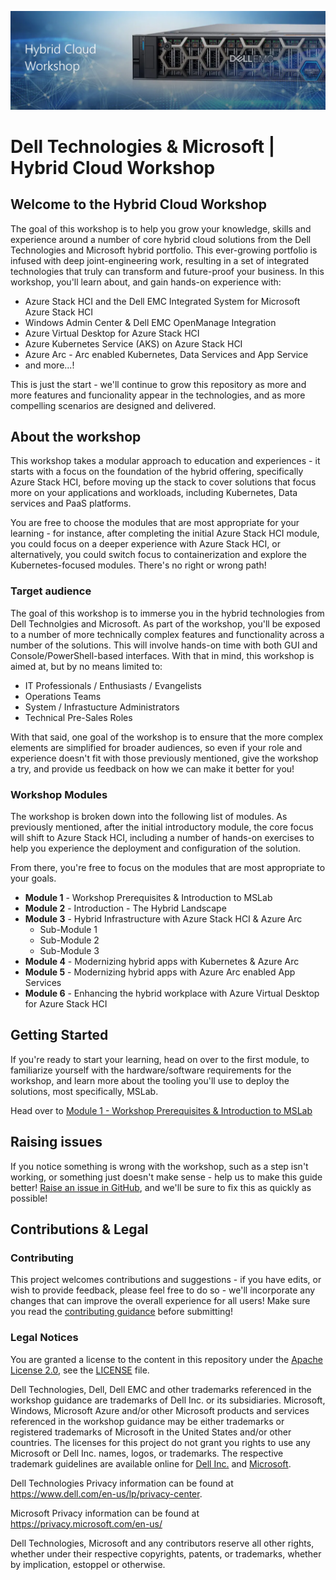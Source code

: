 ![Hybrid Cloud Workshop Banner](/media/MainBanner.png)

Dell Technologies & Microsoft | Hybrid Cloud Workshop
==============

## Welcome to the Hybrid Cloud Workshop
The goal of this workshop is to help you grow your knowledge, skills and experience around a number of core hybrid cloud solutions from the Dell Technologies and Microsoft hybrid portfolio. This ever-growing portfolio is infused with deep joint-engineering work, resulting in a set of integrated technologies that truly can transform and future-proof your business. In this workshop, you'll learn about, and gain hands-on experience with:

* Azure Stack HCI and the Dell EMC Integrated System for Microsoft Azure Stack HCI
* Windows Admin Center & Dell EMC OpenManage Integration
* Azure Virtual Desktop for Azure Stack HCI
* Azure Kubernetes Service (AKS) on Azure Stack HCI
* Azure Arc - Arc enabled Kubernetes, Data Services and App Service
* and more...!

This is just the start - we'll continue to grow this repository as more and more features and funcionality appear in the technologies, and as more compelling scenarios are designed and delivered.

About the workshop
-----------
This workshop takes a modular approach to education and experiences - it starts with a focus on the foundation of the hybrid offering, specifically Azure Stack HCI, before moving up the stack to cover solutions that focus more on your applications and workloads, including Kubernetes, Data services and PaaS platforms.

You are free to choose the modules that are most appropriate for your learning - for instance, after completing the initial Azure Stack HCI module, you could focus on a deeper experience with Azure Stack HCI, or alternatively, you could switch focus to containerization and explore the Kubernetes-focused modules. There's no right or wrong path!

### Target audience
The goal of this workshop is to immerse you in the hybrid technologies from Dell Technolgies and Microsoft. As part of the workshop, you'll be exposed to a number of more technically complex features and functionality across a number of the solutions. This will involve hands-on time with both GUI and Console/PowerShell-based interfaces. With that in mind, this workshop is aimed at, but by no means limited to:

- IT Professionals / Enthusiasts / Evangelists
- Operations Teams
- System / Infrastucture Administrators
- Technical Pre-Sales Roles

With that said, one goal of the workshop is to ensure that the more complex elements are simplified for broader audiences, so even if your role and experience doesn't fit with those previously mentioned, give the workshop a try, and provide us feedback on how we can make it better for you!

### Workshop Modules
The workshop is broken down into the following list of modules. As previously mentioned, after the initial introductory module, the core focus will shift to Azure Stack HCI, including a number of hands-on exercises to help you experience the deployment and configuration of the solution.

From there, you're free to focus on the modules that are most appropriate to your goals.

- **Module 1** - Workshop Prerequisites & Introduction to MSLab
- **Module 2** - Introduction - The Hybrid Landscape
- **Module 3** - Hybrid Infrastructure with Azure Stack HCI & Azure Arc
  - Sub-Module 1
  - Sub-Module 2
  - Sub-Module 3
- **Module 4** - Modernizing hybrid apps with Kubernetes & Azure Arc
- **Module 5** - Modernizing hybrid apps with Azure Arc enabled App Services
- **Module 6** - Enhancing the hybrid workplace with Azure Virtual Desktop for Azure Stack HCI

Getting Started
-----------
If you're ready to start your learning, head on over to the first module, to familiarize yourself with the hardware/software requirements for the workshop, and learn more about the tooling you'll use to deploy the solutions, most specifically, MSLab.

Head over to [Module 1 - Workshop Prerequisites & Introduction to MSLab](modules/module_1/prerequisites.md)

Raising issues
-----------
If you notice something is wrong with the workshop, such as a step isn't working, or something just doesn't make sense - help us to make this guide better!  [Raise an issue in GitHub](https://github.com/DellGEOS/HybridWorkshop/issues), and we'll be sure to fix this as quickly as possible!

Contributions & Legal
-----------

### Contributing
This project welcomes contributions and suggestions - if you have edits, or wish to provide feedback, please feel free to do so - we'll incorporate any changes that can improve the overall experience for all users! Make sure you read the [contributing guidance](.github/CONTRIBUTING.md) before submitting!

### Legal Notices

You are granted a license to the content in this repository under the [Apache License 2.0](http://www.apache.org/licenses/LICENSE-2.0), see the [LICENSE](LICENSE) file.

Dell Technologies, Dell, Dell EMC and other trademarks referenced in the workshop guidance are trademarks of Dell Inc. or its subsidiaries. Microsoft, Windows, Microsoft Azure and/or other Microsoft products and services referenced in the workshop guidance may be either trademarks or registered trademarks of Microsoft in the United States and/or other countries. The licenses for this project do not grant you rights to use any Microsoft or Dell Inc. names, logos, or trademarks. The respective trademark guidelines are available online for [Dell Inc.](https://www.dell.com/learn/us/en/uscorp1/terms-conditions/trademarks-us) and [Microsoft](http://go.microsoft.com/fwlink/?LinkID=254653).

Dell Technologies Privacy information can be found at https://www.dell.com/en-us/lp/privacy-center.

Microsoft Privacy information can be found at https://privacy.microsoft.com/en-us/

Dell Technologies, Microsoft and any contributors reserve all other rights, whether under their respective copyrights, patents, or trademarks, whether by implication, estoppel or otherwise.